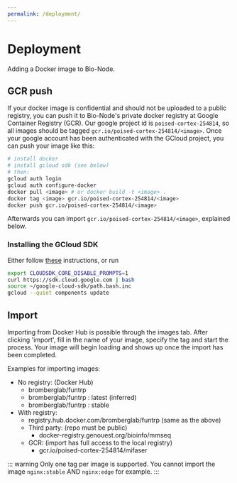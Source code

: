 ```yaml
---
permalink: /deployment/
---
```


# Deployment

Adding a Docker image to Bio-Node.

## GCR push

If your docker image is confidential and should not be uploaded to a public registry, you can push it to Bio-Node's private docker registry at Google Container Registry (GCR).
Our google project id is `poised-cortex-254814`, so all images should be tagged `gcr.io/poised-cortex-254814/<image>`.
Once your google account has been authenticated with the GCloud project, you can push your image like this:

```bash
# install docker
# install gcloud sdk (see below)
# then:
gcloud auth login
gcloud auth configure-docker
docker pull <image> # or docker build -t <image> .
docker tag <image> gcr.io/poised-cortex-254814/<image>
docker push gcr.io/poised-cortex-254814/<image>
```

Afterwards you can import `gcr.io/poised-cortex-254814/<image>`, explained below.

### Installing the GCloud SDK

Either follow [these][1] instructions, or run

```bash
export CLOUDSDK_CORE_DISABLE_PROMPTS=1
curl https://sdk.cloud.google.com | bash
source ~/google-cloud-sdk/path.bash.inc
gcloud --quiet components update
```

## Import

Importing from Docker Hub is possible through the images tab. After clicking 'import', fill in the name of your image, specify the tag and start the process. Your image will begin loading and shows up once the import has been completed.

Examples for importing images:

-   No registry: (Docker Hub)
    -   bromberglab/funtrp
    -   bromberglab/funtrp : latest (inferred)
    -   bromberglab/funtrp : stable
-   With registry:
    -   registry.hub.docker.com/bromberglab/funtrp (same as the above)
    -   Third party: (repo must be public)
        -   docker-registry.genouest.org/bioinfo/mmseq
    -   GCR: (import has full access to the local registry)
        -   gcr.io/poised-cortex-254814/mifaser

::: warning
Only one tag per image is supported. You cannot import the image `nginx:stable` AND `nginx:edge` for example.
:::

[1]: https://cloud.google.com/sdk/install
